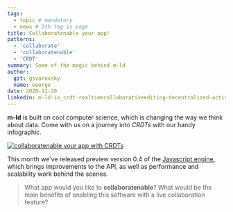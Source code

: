 ```yaml
---
tags:
  - topic # mandatory
  - news # 1th tag is page
title: Collaboratenable your app!
patterns:
  - 'collaborate'
  - 'collaboratenable'
  - 'CRDT'
summary: Some of the magic behind m-ld
author:
  git: gsvarovsky
  name: George
date: 2020-11-30
linkedin: m-ld-io_crdt-realtimecollaborativeediting-decentralized-activity-6739113525781770240-thKF
---
```

**m-ld** is built on cool computer science, which is changing the way we think
about data. Come with us on a journey into _CRDTs_ with our handy infographic.

[![collaboratenable your app with CRDTs](/collaboratenable-infographic.png)](https://bit.ly/3o5TU0w)

This month we've released preview version 0.4 of the
[Javascript&nbsp;engine](https://js.m-ld.org/), which brings improvements to the
API, as well as performance and scalability work behind the scenes.

> What app would you like to **collaboratenable**? What would be the main
> benefits of enabling this software with a live collaboration feature?